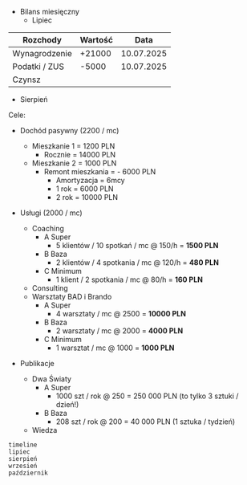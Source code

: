 * Bilans miesięczny
	* Lipiec

| Rozchody      | Wartość | Data       |
| ------------- | ------- | ---------- |
| Wynagrodzenie | +21000  | 10.07.2025 |
| Podatki / ZUS | -5000   | 10.07.2025 |
| Czynsz        |         |            |

* Sierpień

Cele:
* Dochód pasywny (2200 / mc)
	* Mieszkanie 1 = 1200 PLN
		* Rocznie = 14000 PLN
	* Mieszkanie 2 = 1000 PLN
		* Remont mieszkania = - 6000 PLN
			* Amortyzacja = 6mcy
			* 1 rok = 6000 PLN
			* 2 rok = 10000 PLN
* Usługi (2000 / mc)
	* Coaching 
		* A Super 
			* 5 klientów / 10 spotkań  / mc @ 150/h = **1500 PLN**
		* B Baza
			* 2 klientów / 4 spotkania / mc @ 120/h = **480 PLN**
		* C Minimum
			* 1 klient / 2 spotkania / mc @ 80/h = **160 PLN**
	* Consulting
	* Warsztaty BAD i Brando
		* A Super
			* 4 warsztaty / mc @ 2500 = **10000 PLN**
		* B Baza
			* 2 warsztaty / mc @ 2000 = **4000 PLN**
		* C Minimum
			* 1 warsztat / mc @ 1000 = **1000 PLN**

* Publikacje
	* Dwa Światy
		* A Super
			* 1000 szt / rok @ 250 = 250 000 PLN (to tylko 3 sztuki / dzień!)
		* B Baza
			* 208 szt / rok @ 200 = 40 000 PLN (1 sztuka / tydzień)
	* Wiedza
```mermaid
timeline
lipiec
sierpień
wrzesień
październik
```

